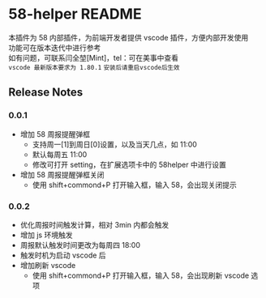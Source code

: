 # 58-helper README

本插件为 58 内部插件，为前端开发者提供 vscode 插件，方便内部开发使用  
功能可在版本迭代中进行参考  
如有问题，可联系闫全堃[Mint]，tel：可在美事中查看  
`vscode 最新版本要求为 1.80.1`
`安装后请重启vscode后生效`

## Release Notes

### 0.0.1

- 增加 58 周报提醒弹框
  - 支持周一[1]到周日[0]设置，以及当天几点，如 11:00
  - 默认每周五 11:00
  - 修改可打开 setting，在扩展选项卡中的 58helper 中进行设置
- 增加 58 周报提醒弹框关闭
  - 使用 shift+commond+P 打开输入框，输入 58，会出现关闭提示

### 0.0.2

- 优化周报时间触发计算，相对 3min 内都会触发
- 增加 js 环境触发
- 周报默认触发时间更改为每周四 18:00
- 触发时机为启动 vscode 后
- 增加刷新 vscode
  - 使用 shift+commond+P 打开输入框，输入 58，会出现刷新 vscode 选项
